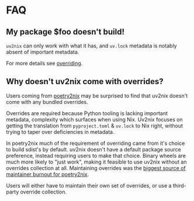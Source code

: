# FAQ

## My package $foo doesn't build!

`uv2nix` can only work with what it has, and `uv.lock` metadata is notably absent of important metadata.

For more details see [overriding](./usage/overriding.md).

## Why doesn't uv2nix come with overrides?

Users coming from [poetry2nix](https://github.com/nix-community/poetry2nix) may be surprised to find that uv2nix doesn't come with any bundled overrides.

Overrides are required because Python tooling is lacking important metadata, complexity which surfaces when using Nix.
Uv2nix focuses on getting the translation from `pyproject.toml` & `uv.lock` to Nix right, without trying to taper over deficiencies in metadata.

In poetry2nix much of the requirement of overriding came from it's choice to build sdist's by default.
uv2nix doesn't have a default package source preference, instead requiring users to make that choice.
Binary wheels are much more likely to "just work", making it feasible to use uv2nix without an overrides collection at all.
Maintaining overrides was the [biggest source of maintainer burnout for poetry2nix](https://github.com/nix-community/poetry2nix/issues/1865#issue-2640023203).

Users will either have to maintain their own set of overrides, or use a third-party override collection.

